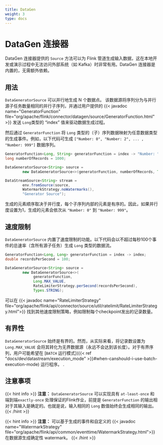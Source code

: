 ```yaml
---
title: DataGen
weight: 3
type: docs
---
```

<!--
Licensed to the Apache Software Foundation (ASF) under one
or more contributor license agreements.  See the NOTICE file
distributed with this work for additional information
regarding copyright ownership.  The ASF licenses this file
to you under the Apache License, Version 2.0 (the
"License"); you may not use this file except in compliance
with the License.  You may obtain a copy of the License at

  http://www.apache.org/licenses/LICENSE-2.0

Unless required by applicable law or agreed to in writing,
software distributed under the License is distributed on an
"AS IS" BASIS, WITHOUT WARRANTIES OR CONDITIONS OF ANY
KIND, either express or implied.  See the License for the
specific language governing permissions and limitations
under the License.
-->

# DataGen 连接器

DataGen 连接器提供的 `Source` 方法可以为 Flink 管道生成输入数据，这在本地开发或演示过程中无法访问外部系统（如 Kafka）时非常有用。DataGen 连接器是内置的，无需额外依赖。

用法
-----

`DataGeneratorSource` 可以并行地生成 N 个数据点。 该数据源将序列分为与并行源子任务数量相同的并行子序列，并通过用户提供的 {{< javadoc name="GeneratorFunction" file="org/apache/flink/connector/datagen/source/GeneratorFunction.html" >}} 发送 `Long`类型的 “index” 值来驱动数据生成过程。

然后通过 `GeneratorFunction` 将 `Long` 类型的（子）序列数据映射为任意数据类型的生成事件。例如，以下代码可生成
`["Number: 0", "Number: 2", ... , "Number: 999"]` 数据序列。

```java
GeneratorFunction<Long, String> generatorFunction = index -> "Number: " + index;
long numberOfRecords = 1000;

DataGeneratorSource<String> source =
        new DataGeneratorSource<>(generatorFunction, numberOfRecords, Types.STRING);

DataStreamSource<String> stream =
        env.fromSource(source,
        WatermarkStrategy.noWatermarks(),
        "Generator Source");
```

生成的元素顺序取决于并行度，每个子序列内部的元素是有序的。因此，如果并行度设置为1，生成的元素会依次从 `"Number: 0"` 到 `"Number: 999"`。

速度限制
-----

`DataGeneratorSource` 内置了速度限制的功能。以下代码会以不超过每秒100个事件的总速率（含所有源子任务）生成 `Long` 类型的数据流。

```java
GeneratorFunction<Long, Long> generatorFunction = index -> index;
double recordsPerSecond = 100;

DataGeneratorSource<String> source =
        new DataGeneratorSource<>(
             generatorFunction,
             Long.MAX_VALUE,
             RateLimiterStrategy.perSecond(recordsPerSecond),
             Types.STRING);
```

可以在 {{< javadoc name="RateLimiterStrategy" file="org/apache/flink/api/connector/source/util/ratelimit/RateLimiterStrategy.html">}} 找到其他速度限制策略，例如限制每个checkpoint发出的记录数量。

有界性
-----
`DataGeneratorSource` 始终是有界的。然而，从实际来看，将记录数设置为 `Long.MAX_VALUE` 会将其转化为无界数据源（永远不会达到该长度）。对于有界序列，用户可能希望在 [`BATCH` 运行模式]({{< ref "docs/dev/datastream/execution_mode" >}}#when-canshould-i-use-batch-execution-mode) 运行程序。
.

注意事项
-----

{{< hint info >}}
**注意：**  `DataGeneratorSource` 可以实现具有 `at-least-once` 和端到端`exactly-once` 处理保证的Flink作业，前提是 `GeneratorFunction` 的输出相对于其输入是确定的。也就是说，输入相同的 `Long` 数值始终会生成相同的输出。
{{< /hint >}}

{{< hint info >}}
**注意：**  可以基于生成的事件和自定义的 {{< javadoc name="WatermarkStrategy" file="org/apache/flink/api/common/eventtime/WatermarkStrategy.html">}} 在数据源生成确定性 watermark。
{{< /hint >}}
